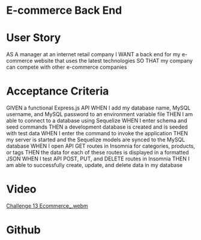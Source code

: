 # E-commerce Back End

# User Story
AS A manager at an internet retail company I WANT a back end for my e-commerce website that uses the latest technologies SO THAT my company can compete with other e-commerce companies

# Acceptance Criteria
GIVEN a functional Express.js API WHEN I add my database name, MySQL username, and MySQL password to an environment variable file THEN I am able to connect to a database using Sequelize WHEN I enter schema and seed commands THEN a development database is created and is seeded with test data WHEN I enter the command to invoke the application THEN my server is started and the Sequelize models are synced to the MySQL database WHEN I open API GET routes in Insomnia for categories, products, or tags THEN the data for each of these routes is displayed in a formatted JSON WHEN I test API POST, PUT, and DELETE routes in Insomnia THEN I am able to successfully create, update, and delete data in my database

# Video
[Challenge 13 Ecommerce_.webm](https://github.com/Pdut3/E-Commerce-Back/assets/115908348/ad9c72ab-31aa-457e-91cb-c5ba82421864)



# Github
